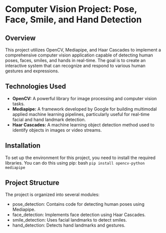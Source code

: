 # Computer Vision Project: Pose, Face, Smile, and Hand Detection
## Overview
This project utilizes OpenCV, Mediapipe, and Haar Cascades to implement a comprehensive computer vision application capable of detecting human poses, faces, smiles, and hands in real-time. The goal is to create an interactive system that can recognize and respond to various human gestures and expressions.
## Technologies Used
- **OpenCV:** A powerful library for image processing and computer vision tasks.
- **Mediapipe:** A framework developed by Google for building multimodal applied machine learning pipelines, particularly useful for real-time facial and hand landmark detection.
- **Haar Cascades:** A machine learning object detection method used to identify objects in images or video streams.
## Installation
To set up the environment for this project, you need to install the required libraries. You can do this using pip:
bash
`pip install opencv-python mediapipe`

## Project Structure
The project is organized into several modules:
- pose_detection: Contains code for detecting human poses using Mediapipe.
- face_detection: Implements face detection using Haar Cascades.
- smile_detection: Uses facial landmarks to detect smiles.
- hand_detection: Detects hand landmarks and gestures.
